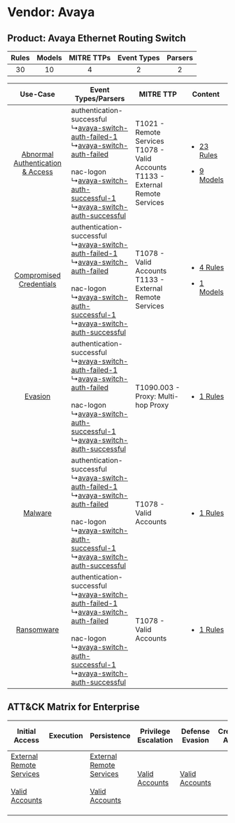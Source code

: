 Vendor: Avaya
=============
Product: Avaya Ethernet Routing Switch
--------------------------------------
| Rules | Models | MITRE TTPs | Event Types | Parsers |
|:-----:|:------:|:----------:|:-----------:|:-------:|
|  30   |   10   |     4      |      2      |    2    |

|    Use-Case    | Event Types/Parsers    | MITRE TTP    | Content    |
|:----:| ---- | ---- | ---- |
| [Abnormal Authentication & Access](../../../UseCases/uc_abnormal_authentication_&_access.md) |  authentication-successful<br> ↳[avaya-switch-auth-failed-1](Ps/pC_avayaswitchauthfailed1.md)<br> ↳[avaya-switch-auth-failed](Ps/pC_avayaswitchauthfailed.md)<br><br> nac-logon<br> ↳[avaya-switch-auth-successful-1](Ps/pC_avayaswitchauthsuccessful1.md)<br> ↳[avaya-switch-auth-successful](Ps/pC_avayaswitchauthsuccessful.md)<br> | T1021 - Remote Services<br>T1078 - Valid Accounts<br>T1133 - External Remote Services<br> | [<ul><li>23 Rules</li></ul><ul><li>9 Models</li></ul>](RM/r_m_avaya_avaya_ethernet_routing_switch_Abnormal_Authentication_&_Access.md) |
|          [Compromised Credentials](../../../UseCases/uc_compromised_credentials.md)          |  authentication-successful<br> ↳[avaya-switch-auth-failed-1](Ps/pC_avayaswitchauthfailed1.md)<br> ↳[avaya-switch-auth-failed](Ps/pC_avayaswitchauthfailed.md)<br><br> nac-logon<br> ↳[avaya-switch-auth-successful-1](Ps/pC_avayaswitchauthsuccessful1.md)<br> ↳[avaya-switch-auth-successful](Ps/pC_avayaswitchauthsuccessful.md)<br> | T1078 - Valid Accounts<br>T1133 - External Remote Services<br>    | [<ul><li>4 Rules</li></ul><ul><li>1 Models</li></ul>](RM/r_m_avaya_avaya_ethernet_routing_switch_Compromised_Credentials.md)    |
|    [Evasion](../../../UseCases/uc_evasion.md)    |  authentication-successful<br> ↳[avaya-switch-auth-failed-1](Ps/pC_avayaswitchauthfailed1.md)<br> ↳[avaya-switch-auth-failed](Ps/pC_avayaswitchauthfailed.md)<br><br> nac-logon<br> ↳[avaya-switch-auth-successful-1](Ps/pC_avayaswitchauthsuccessful1.md)<br> ↳[avaya-switch-auth-successful](Ps/pC_avayaswitchauthsuccessful.md)<br> | T1090.003 - Proxy: Multi-hop Proxy<br>    | [<ul><li>1 Rules</li></ul>](RM/r_m_avaya_avaya_ethernet_routing_switch_Evasion.md)    |
|    [Malware](../../../UseCases/uc_malware.md)    |  authentication-successful<br> ↳[avaya-switch-auth-failed-1](Ps/pC_avayaswitchauthfailed1.md)<br> ↳[avaya-switch-auth-failed](Ps/pC_avayaswitchauthfailed.md)<br><br> nac-logon<br> ↳[avaya-switch-auth-successful-1](Ps/pC_avayaswitchauthsuccessful1.md)<br> ↳[avaya-switch-auth-successful](Ps/pC_avayaswitchauthsuccessful.md)<br> | T1078 - Valid Accounts<br>    | [<ul><li>1 Rules</li></ul>](RM/r_m_avaya_avaya_ethernet_routing_switch_Malware.md)    |
|    [Ransomware](../../../UseCases/uc_ransomware.md)    |  authentication-successful<br> ↳[avaya-switch-auth-failed-1](Ps/pC_avayaswitchauthfailed1.md)<br> ↳[avaya-switch-auth-failed](Ps/pC_avayaswitchauthfailed.md)<br><br> nac-logon<br> ↳[avaya-switch-auth-successful-1](Ps/pC_avayaswitchauthsuccessful1.md)<br> ↳[avaya-switch-auth-successful](Ps/pC_avayaswitchauthsuccessful.md)<br> | T1078 - Valid Accounts<br>    | [<ul><li>1 Rules</li></ul>](RM/r_m_avaya_avaya_ethernet_routing_switch_Ransomware.md)    |

ATT&CK Matrix for Enterprise
----------------------------
| Initial Access                                                                                                                                   | Execution | Persistence                                                                                                                                      | Privilege Escalation                                                | Defense Evasion                                                     | Credential Access | Discovery | Lateral Movement                                                     | Collection | Command and Control                                                                                                                       | Exfiltration | Impact |
| ------------------------------------------------------------------------------------------------------------------------------------------------ | --------- | ------------------------------------------------------------------------------------------------------------------------------------------------ | ------------------------------------------------------------------- | ------------------------------------------------------------------- | ----------------- | --------- | -------------------------------------------------------------------- | ---------- | ----------------------------------------------------------------------------------------------------------------------------------------- | ------------ | ------ |
| [External Remote Services](https://attack.mitre.org/techniques/T1133)<br><br>[Valid Accounts](https://attack.mitre.org/techniques/T1078)<br><br> |           | [External Remote Services](https://attack.mitre.org/techniques/T1133)<br><br>[Valid Accounts](https://attack.mitre.org/techniques/T1078)<br><br> | [Valid Accounts](https://attack.mitre.org/techniques/T1078)<br><br> | [Valid Accounts](https://attack.mitre.org/techniques/T1078)<br><br> |                   |           | [Remote Services](https://attack.mitre.org/techniques/T1021)<br><br> |            | [Proxy: Multi-hop Proxy](https://attack.mitre.org/techniques/T1090/003)<br><br>[Proxy](https://attack.mitre.org/techniques/T1090)<br><br> |              |        |